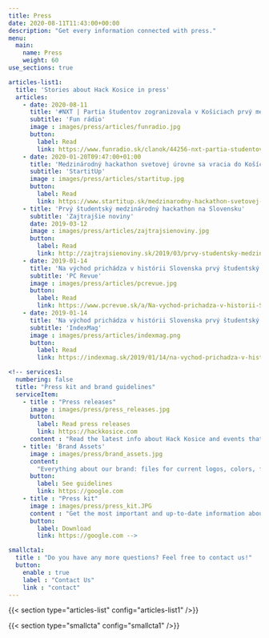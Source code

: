 ```yaml
---
title: Press
date: 2020-08-11T11:43:00+00:00
description: "Get every information connected with press."
menu:
  main:
    name: Press
    weight: 60
use_sections: true

articles-list1:
  title: 'Stories about Hack Kosice in press'
  articles:
    - date: 2020-08-11
      title: '#NXT | Partia študentov zogranizovala v Košiciach prvý medzinárodný hackathon, tento rok chystajú jeho prvú hybridnú verziu v strednej Európe'
      subtitle: 'Fun rádio'
      image : images/press/articles/funradio.jpg
      button: 
        label: Read
        link: https://www.funradio.sk/clanok/44256-nxt-partia-studentov-zogranizovala-v-kosiciach-prvy-medzinarodny-hackathon-tento-rok-chystaju-jeho-prvu-hybridnu-verziu-v-strednej-europe/
    - date: 2020-01-20T09:47:00+01:00
      title: 'Medzinárodný hackathon svetovej úrovne sa vracia do Košíc'
      subtitle: 'StartitUp'
      image : images/press/articles/startitup.jpg
      button: 
        label: Read
        link: https://www.startitup.sk/medzinarodny-hackathon-svetovej-urovne-sa-vracia-do-kosic/
    - title: 'Prvý študentský medzinárodný hackathon na Slovensku'
      subtitle: 'Zajtrajšie noviny'
      date: 2019-03-12
      image : images/press/articles/zajtrajsienoviny.jpg
      button: 
        label: Read
        link: http://zajtrajsienoviny.sk/2019/03/prvy-studentsky-medzinarodny-hackathon-na-slovensku/
    - date: 2019-01-14
      title: 'Na východ prichádza v histórii Slovenska prvý študentský hackathon najvyššej svetovej úrovne'
      subtitle: 'PC Revue'
      image : images/press/articles/pcrevue.jpg
      button: 
        label: Read
        link: https://www.pcrevue.sk/a/Na-vychod-prichadza-v-historii-Slovenska-prvy-studentsky-hackathon-najvyssej-svetovej-urovne
    - date: 2019-01-14
      title: 'Na východ prichádza v histórii Slovenska prvý študentský hackathon najvyššej svetovej úrovne'
      subtitle: 'IndexMag'
      image : images/press/articles/indexmag.png
      button: 
        label: Read
        link: https://indexmag.sk/2019/01/14/na-vychod-prichadza-v-historii-slovenska-prvy-studentsky-hackathon-najvyssej-svetovej-urovne/

<!-- services1:
  numbering: false
  title: "Press kit and brand guidelines"
  serviceItem:
    - title : "Press releases"
      image : images/press/press_releases.jpg
      button:
        label: Read press releases
        link: https://hackkosice.com
      content : "Read the latest info about Hack Kosice and events that we organised straight from us."
    - title: 'Brand Assets'
      image : images/press/brand_assets.jpg
      content:
        "Everything about our brand: files for current logos, colors, fonts and overal brand guidelines."
      button: 
        label: See guidelines
        link: https://google.com
    - title : "Press kit"
      image : images/press/press_kit.JPG
      content : "Get the most important and up-to-date information about Hack Kosice and our activities in one convenient download."
      button: 
        label: Download
        link: https://google.com -->

smallcta1:
  title : "Do you have any more questions? Feel free to contact us!"
  button:
    enable : true
    label : "Contact Us"
    link : "contact"
---
```


{{< section type="articles-list" config="articles-list1" />}}

<!--{{< section type="services" config="services1" />}}-->

{{< section type="smallcta" config="smallcta1" />}}

